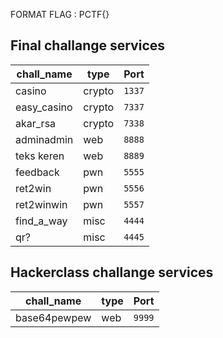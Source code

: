 FORMAT FLAG : PCTF{}

## Final challange services

|chall_name |type   |Port   |
|--         |--     |--     |
|casino     |crypto |`1337` |
|easy_casino|crypto |`7337` |
|akar_rsa   |crypto |`7338` |
|adminadmin |web    |`8888` |
|teks keren |web    |`8889` |
|feedback   |pwn    |`5555` |
|ret2win    |pwn    |`5556` |
|ret2winwin |pwn    |`5557` |
|find_a_way |misc   |`4444` |
|qr?        |misc   |`4445` |


## Hackerclass challange services

|chall_name     |type   |Port   |
|--             |--     |--     |
|base64pewpew   |web    |`9999` |

